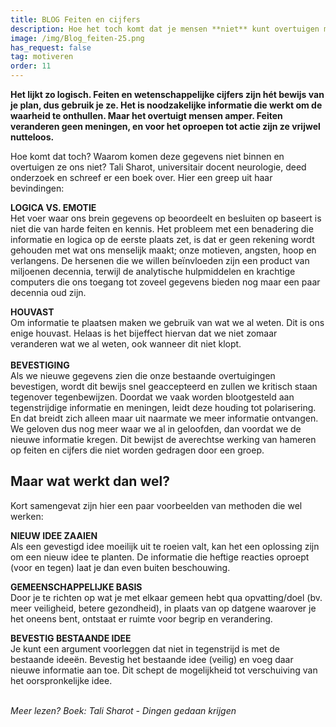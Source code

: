 ```yaml
---
title: BLOG Feiten en cijfers
description: Hoe het toch komt dat je mensen **niet** kunt overtuigen met feiten en cijfers
image: /img/Blog_feiten-25.png
has_request: false
tag: motiveren
order: 11
---
```


**Het lijkt zo logisch. Feiten en wetenschappelijke cijfers zijn h&eacute;t bewijs van je plan, dus gebruik je ze. Het is noodzakelijke informatie die werkt om de waarheid te onthullen. Maar het overtuigt mensen amper. Feiten veranderen geen meningen, en voor het oproepen tot actie zijn ze vrijwel nutteloos.&nbsp;**

Hoe komt dat toch? Waarom komen deze gegevens niet binnen en overtuigen ze ons niet? Tali Sharot, universitair docent neurologie, deed onderzoek en schreef er een boek over. Hier een greep uit haar bevindingen:

**LOGICA VS. EMOTIE**<br>Het voer waar ons brein gegevens op beoordeelt en besluiten op baseert is niet die van harde feiten en kennis. Het probleem met een benadering die informatie en logica op de eerste plaats zet, is dat er geen rekening wordt gehouden met wat ons menselijk maakt; onze motieven, angsten, hoop en verlangens. De hersenen die we willen be&iuml;nvloeden zijn een product van miljoenen decennia, terwijl de analytische hulpmiddelen en krachtige computers die ons toegang tot zoveel gegevens bieden nog maar een paar decennia oud zijn.&nbsp;

**HOUVAST**<br>Om informatie te plaatsen maken we gebruik van wat we al weten. Dit is ons enige houvast. Helaas is het bijeffect hiervan dat we niet zomaar veranderen wat we al weten, ook wanneer dit niet klopt.<br><br>**BEVESTIGING**<br>Als we nieuwe gegevens zien die onze bestaande overtuigingen bevestigen, wordt dit bewijs snel geaccepteerd en zullen we kritisch staan tegenover tegenbewijzen. Doordat we vaak worden blootgesteld aan tegenstrijdige informatie en meningen, leidt deze houding tot polarisering. En dat breidt zich alleen maar uit naarmate we meer informatie ontvangen. We geloven dus nog meer waar we al in geloofden, dan voordat we de nieuwe informatie kregen. Dit bewijst de averechtse werking van hameren op feiten en cijfers die niet worden gedragen door een groep.&nbsp;

## Maar wat werkt dan wel?

Kort samengevat zijn hier een paar voorbeelden van methoden die wel werken:

**NIEUW IDEE ZAAIEN**<br>Als een gevestigd idee moeilijk uit te roeien valt, kan het een oplossing zijn om een nieuw idee te planten. De informatie die heftige reacties oproept (voor en tegen) laat je dan even buiten beschouwing.

**GEMEENSCHAPPELIJKE BASIS**<br>Door je te richten op wat je met elkaar gemeen hebt qua opvatting/doel (bv. meer veiligheid, betere gezondheid), in plaats van op datgene waarover je het oneens bent, ontstaat er ruimte voor begrip en verandering.

**BEVESTIG BESTAANDE IDEE**<br>Je kunt een argument voorleggen dat niet in tegenstrijd is met de bestaande idee&euml;n. Bevestig het bestaande idee (veilig) en voeg daar nieuwe informatie aan toe. Dit schept de mogelijkheid tot verschuiving van het oorspronkelijke idee.

<br>*Meer lezen? Boek: Tali Sharot - Dingen gedaan krijgen*
